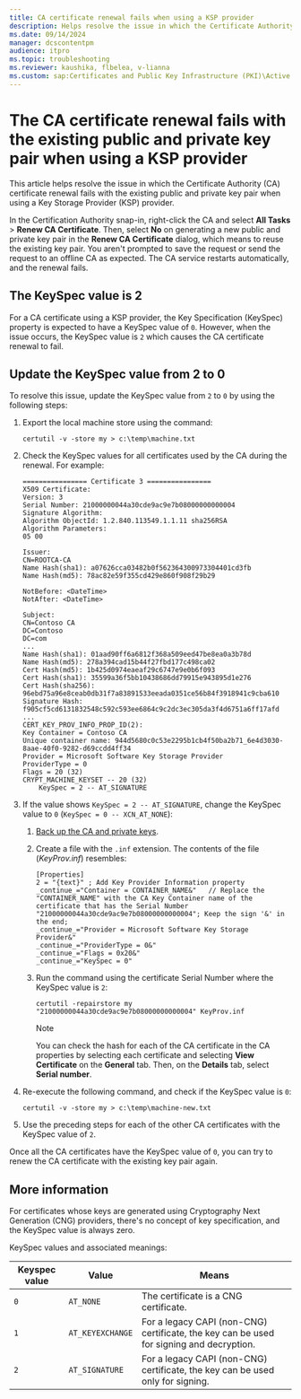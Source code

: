 ```yaml
---
title: CA certificate renewal fails when using a KSP provider
description: Helps resolve the issue in which the Certificate Authority (CA) certificate renewal fails with the existing public and private key pair when using a Key Storage Provider (KSP) provider.
ms.date: 09/14/2024
manager: dcscontentpm
audience: itpro
ms.topic: troubleshooting
ms.reviewer: kaushika, flbelea, v-lianna
ms.custom: sap:Certificates and Public Key Infrastructure (PKI)\Active Directory Certificate Services (ADCS), csstroubleshoot
---
```

# The CA certificate renewal fails with the existing public and private key pair when using a KSP provider

This article helps resolve the issue in which the Certificate Authority (CA) certificate renewal fails with the existing public and private key pair when using a Key Storage Provider (KSP) provider.

In the Certification Authority snap-in, right-click the CA and select **All Tasks** > **Renew CA Certificate**. Then, select **No** on generating a new public and private key pair in the **Renew CA Certificate** dialog, which means to reuse the existing key pair. You aren't prompted to save the request or send the request to an offline CA as expected. The CA service restarts automatically, and the renewal fails.

## The KeySpec value is 2

For a CA certificate using a KSP provider, the Key Specification (KeySpec) property is expected to have a KeySpec value of `0`. However, when the issue occurs, the KeySpec value is `2` which causes the CA certificate renewal to fail.

## Update the KeySpec value from 2 to 0

To resolve this issue, update the KeySpec value from `2` to `0` by using the following steps:

1. Export the local machine store using the command:

    ```console
    certutil -v -store my > c:\temp\machine.txt
    ```

2. Check the KeySpec values for all certificates used by the CA during the renewal. For example:

    ```output
    ================ Certificate 3 ================
    X509 Certificate:
    Version: 3
    Serial Number: 21000000044a30cde9ac9e7b08000000000004
    Signature Algorithm:
    Algorithm ObjectId: 1.2.840.113549.1.1.11 sha256RSA
    Algorithm Parameters:
    05 00
    
    Issuer:
    CN=ROOTCA-CA
    Name Hash(sha1): a07626cca03482b0f562364300973304401cd3fb
    Name Hash(md5): 78ac82e59f355cd429e860f908f29b29
    
    NotBefore: <DateTime>
    NotAfter: <DateTime>
    
    Subject:
    CN=Contoso CA
    DC=Contoso
    DC=com
    ...
    Name Hash(sha1): 01aad90ff6a6812f368a509eed47be8ea0a3b78d
    Name Hash(md5): 278a394cad15b44f27fbd177c498ca02
    Cert Hash(md5): 1b425d0974eaeaf29c6747e9e0b6f093
    Cert Hash(sha1): 35599a36f5bb10438686dd79915e943895d1e276
    Cert Hash(sha256): 96ebd75a96e8ceab0db31f7a83891533eeada0351ce56b84f3918941c9cba610
    Signature Hash: f905cf5cd6131832548c592c593ee6864c9c2dc3ec305da3f4d6751a6ff17afd
    ...
    CERT_KEY_PROV_INFO_PROP_ID(2):
    Key Container = Contoso CA
    Unique container name: 944d5680c0c53e2295b1cb4f50ba2b71_6e4d3030-8aae-40f0-9282-d69ccdd4ff34
    Provider = Microsoft Software Key Storage Provider
    ProviderType = 0
    Flags = 20 (32)
    CRYPT_MACHINE_KEYSET -- 20 (32)
        KeySpec = 2 -- AT_SIGNATURE
    ```

3. If the value shows `KeySpec = 2 -- AT_SIGNATURE`, change the KeySpec value to `0` (`KeySpec = 0 -- XCN_AT_NONE`):

    1. [Back up the CA and private keys](/previous-versions/windows/it-pro/windows-server-2012-R2-and-2012/dn486805%28v=ws.11%29#backing-up-a-ca-database-and-private-key).
    2. Create a file with the `.inf` extension. The contents of the file (*KeyProv.inf*) resembles:

        ```output
        [Properties]
        2 = "{text}" ; Add Key Provider Information property
        _continue_="Container = CONTAINER_NAME&"   // Replace the "CONTAINER_NAME" with the CA Key Container name of the certificate that has the Serial Number "21000000044a30cde9ac9e7b08000000000004"; Keep the sign '&' in the end;
        _continue_="Provider = Microsoft Software Key Storage Provider&"
        _continue_="ProviderType = 0&"
        _continue_="Flags = 0x20&"
        _continue_="KeySpec = 0"
        ```

    3. Run the command using the certificate Serial Number where the KeySpec value is `2`:

        ```console
        certutil -repairstore my "21000000044a30cde9ac9e7b08000000000004" KeyProv.inf
        ```

        > [!NOTE]
        > You can check the hash for each of the CA certificate in the CA properties by selecting each certificate and selecting **View Certificate** on the **General** tab. Then, on the **Details** tab, select **Serial number**.

4. Re-execute the following command, and check if the KeySpec value is `0`:

    ```console
    certutil -v -store my > c:\temp\machine-new.txt
    ```

5. Use the preceding steps for each of the other CA certificates with the KeySpec value of `2`.

Once all the CA certificates have the KeySpec value of `0`, you can try to renew the CA certificate with the existing key pair again.

## More information

For certificates whose keys are generated using Cryptography Next Generation (CNG) providers, there's no concept of key specification, and the KeySpec value is always zero.

KeySpec values and associated meanings:

|Keyspec value  |Value  |Means  |
|---------|---------|---------|
|`0`     |`AT_NONE`         |The certificate is a CNG certificate.         |
|`1`     |`AT_KEYEXCHANGE`         |For a legacy CAPI (non-CNG) certificate, the key can be used for signing and decryption.         |
|`2`     |`AT_SIGNATURE`         |For a legacy CAPI (non-CNG) certificate, the key can be used only for signing.         |
